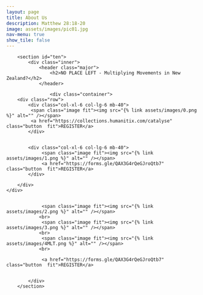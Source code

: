```yaml
---
layout: page
title: About Us
description: Matthew 28:18-20
image: assets/images/pic01.jpg
nav-menu: true
show_tile: false
---
```


<div id="main" class="alt">

        <section id="ten">
            <div class="inner">
                <header class="major">
                    <h2>NO PLACE LEFT - Multiplying Movements in New Zealand?</h2>
                </header>
				
				    <div class="container">
        <div class="row">
            <div class="col-xl-6 col-lg-6 mb-40">
			 <span class="image fit"><img src="{% link assets/images/0.png %}" alt="" /></span>
			 <a href="https://collections.humanitix.com/catalyse" class="button  fit">REGISTER</a>
            </div>
			
			
			<div class="col-xl-6 col-lg-6 mb-40">
				 <span class="image fit"><img src="{% link assets/images/1.png %}" alt="" /></span>
				 <a href="https://forms.gle/QAX3G4rQeGJroQtb7" class="button  fit">REGISTER</a>
			</div>
			
        </div>
    </div>
				

				 <span class="image fit"><img src="{% link assets/images/2.png %}" alt="" /></span>
				<br>
				 <span class="image fit"><img src="{% link assets/images/3.png %}" alt="" /></span>
				<br>
				 <span class="image fit"><img src="{% link assets/images/4MLT.png %}" alt="" /></span>
				<br>
				 
				 <a href="https://forms.gle/QAX3G4rQeGJroQtb7" class="button  fit">REGISTER</a>
				 

            </div>
        </section>

</div>